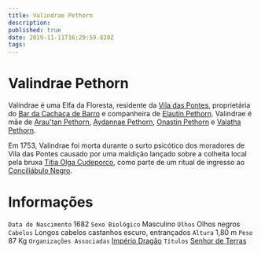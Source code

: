```yaml
---
title: Valindrae Pethorn
description: 
published: true
date: 2019-11-11T16:29:59.820Z
tags: 
---
```


<!-- SUBTITLE: Visão geral sobre Valindrae Pethorn -->

# Valindrae Pethorn
Valindrae é uma Elfa da Floresta, residente da [Vila das Pontes](/lugares/plano-material/drafeon/sudeste-de-drafeon/vila-das-pontes#vila-das-pontes), proprietária do [Bar da Cachaça de Barro](/lugares/plano-material/drafeon/sudeste-de-drafeon/vila-das-pontes/bar-da-cachaca-de-barro#bar-da-cachaca-de-barro) e companheira de [Elautin Pethorn](/individuos/elautin-pethorn). Valindrae é mãe de [Arau'tan Pethorn](/individuos/arautan-pethorn#arautan-pethorn), [Aydannae Pethorn](/individuos/aydannae-pethorn#aydannae-pethorn), [Onastin Pethorn](/individuos/onastin-pethorn#onastin-pethorn) e [Valatha Pethorn](/individuos/valatha-pethorn#valatha-pethorn).

Em 1753, Valindrae foi morta durante o surto psicótico dos moradores de Vila das Pontes causado por uma maldição lançado sobre a colheita local pela bruxa [Titia Olga Cudeporco](/individuos/titia-olga-cudeporco#titia-olga-cudeporco), como parte de um ritual de ingresso ao [Conciliábulo Negro](/faccoes/faccoes-independentes/conciliabulo-negro#conciliabulo-negro).

# Informações
`Data de Nascimento` 1682 
`Sexo Biológico` Masculino
`Olhos` Olhos negros
`Cabelos` Longos cabelos castanhos escuro, entrançados
`Altura` 1,80 m
`Peso` 87 Kg
`Organizações Associadas` [Império Dragão](/faccoes/nacoes/imperio-dragao#imperio-dragao)
`Títulos` [Senhor de Terras](/rankings-e-titulos/senhor-de-terras#senhor-de-terras)

